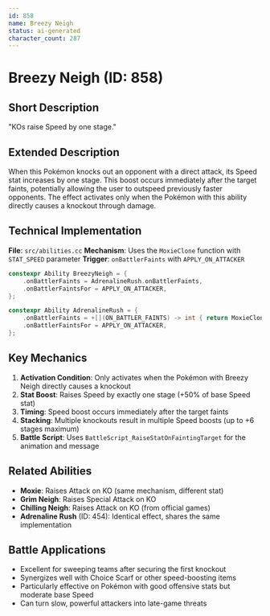 ```yaml
---
id: 858
name: Breezy Neigh
status: ai-generated
character_count: 287
---
```


# Breezy Neigh (ID: 858)

## Short Description
"KOs raise Speed by one stage."

## Extended Description
When this Pokémon knocks out an opponent with a direct attack, its Speed stat increases by one stage. This boost occurs immediately after the target faints, potentially allowing the user to outspeed previously faster opponents. The effect activates only when the Pokémon with this ability directly causes a knockout through damage.

## Technical Implementation

**File**: `src/abilities.cc`
**Mechanism**: Uses the `MoxieClone` function with `STAT_SPEED` parameter
**Trigger**: `onBattlerFaints` with `APPLY_ON_ATTACKER`

```cpp
constexpr Ability BreezyNeigh = {
    .onBattlerFaints = AdrenalineRush.onBattlerFaints,
    .onBattlerFaintsFor = APPLY_ON_ATTACKER,
};

constexpr Ability AdrenalineRush = {
    .onBattlerFaints = +[](ON_BATTLER_FAINTS) -> int { return MoxieClone(battler, STAT_SPEED); },
    .onBattlerFaintsFor = APPLY_ON_ATTACKER,
};
```

## Key Mechanics

1. **Activation Condition**: Only activates when the Pokémon with Breezy Neigh directly causes a knockout
2. **Stat Boost**: Raises Speed by exactly one stage (+50% of base Speed stat)
3. **Timing**: Speed boost occurs immediately after the target faints
4. **Stacking**: Multiple knockouts result in multiple Speed boosts (up to +6 stages maximum)
5. **Battle Script**: Uses `BattleScript_RaiseStatOnFaintingTarget` for the animation and message

## Related Abilities
- **Moxie**: Raises Attack on KO (same mechanism, different stat)
- **Grim Neigh**: Raises Special Attack on KO  
- **Chilling Neigh**: Raises Attack on KO (from official games)
- **Adrenaline Rush** (ID: 454): Identical effect, shares the same implementation

## Battle Applications
- Excellent for sweeping teams after securing the first knockout
- Synergizes well with Choice Scarf or other speed-boosting items
- Particularly effective on Pokémon with good offensive stats but moderate base Speed
- Can turn slow, powerful attackers into late-game threats